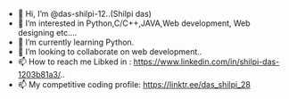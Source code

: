 - 👋 Hi, I’m @das-shilpi-12..(Shilpi das)
- 👀 I’m interested in Python,C/C++,JAVA,Web development, Web designing etc....
- 🌱 I’m currently learning  Python.
- 💞️ I’m looking to collaborate on web development..
- 📫 How to reach me Libked in : https://www.linkedin.com/in/shilpi-das-1203b81a3/..
- 📫 My competitive coding profile: https://linktr.ee/das_shilpi_28

<!---
das-shilpi-12/das-shilpi-12 is a ✨ special ✨ repository because its `README.md` (this file) appears on your GitHub profile.
You can click the Preview link to take a look at your changes.
--->
